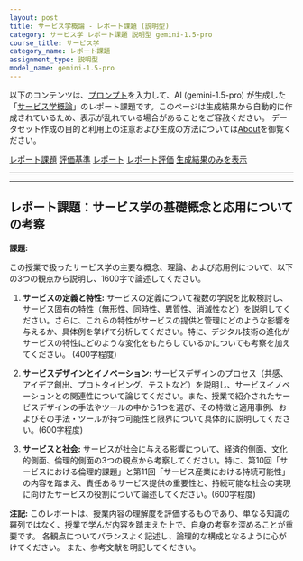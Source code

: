 ```yaml
---
layout: post
title: サービス学概論 - レポート課題 (説明型)
category: サービス学 レポート課題 説明型 gemini-1.5-pro
course_title: サービス学
category_name: レポート課題
assignment_type: 説明型
model_name: gemini-1.5-pro
---
```


以下のコンテンツは、[プロンプト](http://127.0.0.1:8000/generated/サービス学/gemini-1.5-pro/prompt_レポート課題-説明型.md)を入力して、AI (gemini-1.5-pro) が生成した「[サービス学概論](/contents/サービス学/)」のレポート課題です。このページは生成結果から自動的に作成されているため、表示が乱れている場合があることをご容赦ください。
データセット作成の目的と利用上の注意および生成の方法については[About](/About)を御覧ください。

[レポート課題](../レポート課題-説明型)
[評価基準](../評価基準-説明型)
[レポート](../レポート-説明型)
[レポート評価](../レポート評価-説明型)
[生成結果のみを表示](http://127.0.0.1:8000/generated/サービス学/gemini-1.5-pro/レポート課題-説明型.md)
  

***
***
  
## レポート課題：サービス学の基礎概念と応用についての考察

**課題:**

この授業で扱ったサービス学の主要な概念、理論、および応用例について、以下の3つの観点から説明し、1600字で論述してください。

1. **サービスの定義と特性:** サービスの定義について複数の学説を比較検討し、サービス固有の特性（無形性、同時性、異質性、消滅性など）を説明してください。さらに、これらの特性がサービスの提供と管理にどのような影響を与えるか、具体例を挙げて分析してください。特に、デジタル技術の進化がサービスの特性にどのような変化をもたらしているかについても考察を加えてください。 (400字程度)

2. **サービスデザインとイノベーション:** サービスデザインのプロセス（共感、アイデア創出、プロトタイピング、テストなど）を説明し、サービスイノベーションとの関連性について論じてください。また、授業で紹介されたサービスデザインの手法やツールの中から1つを選び、その特徴と適用事例、およびその手法・ツールが持つ可能性と限界について具体的に説明してください。(600字程度)

3. **サービスと社会:** サービスが社会に与える影響について、経済的側面、文化的側面、倫理的側面の3つの観点から考察してください。特に、第10回「サービスにおける倫理的課題」と第11回「サービス産業における持続可能性」の内容を踏まえ、責任あるサービス提供の重要性と、持続可能な社会の実現に向けたサービスの役割について論述してください。(600字程度)


**注記:**  このレポートは、授業内容の理解度を評価するものであり、単なる知識の羅列ではなく、授業で学んだ内容を踏まえた上で、自身の考察を深めることが重要です。  各観点についてバランスよく記述し、論理的な構成となるように心がけてください。  また、参考文献を明記してください。
